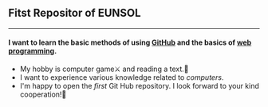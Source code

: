 ## __Fitst Repositor of EUNSOL__

---

#### __I want to learn the basic methods of using [GitHub](https://en.wikipedia.org/wiki/GitHub "Wikipedia's GitHub.") and the basics of [web programming](https://en.wikipedia.org/wiki/Outline_of_web_design_and_web_development "Outline of web design and web development").__

+ My hobby is computer game⚔ and reading a text.📃
+ I want to experience various knowledge related to _computers_.
+ I'm happy to open the _first_ Git Hub repository. I look forward to your kind cooperation!🤗
